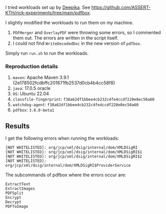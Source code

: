 I tried workloads set up by [Deepika](https://github.com/Deee92).
See https://github.com/ASSERT-KTH/rick-experiments/tree/main/pdfbox.

I slightly modified the workloads to run them on my machine.
1. `PDFMerger` and `OverlayPDF` were throwing some errors, so
    I commented them out. The errors are written in the script itself.
2. I could not find `WriteDecodedDoc` in the new version of `pdfbox`.

Simply run `run.sh` to run the workloads.

### Reproduction details

1. `maven`: Apache Maven 3.9.1 (2e178502fcdbffc201671fb2537d0cb4b4cc58f8)
2. `java`: 17.0.5 oracle
3. `OS`: Ubuntu 22.04
4. `classfile-fingerprint`: `f38a62df1bbee4cb232c4fe4ccdf220e8ec50a60`
5. `watchdog-agent`: `f38a62df1bbee4cb232c4fe4ccdf220e8ec50a60`
6. `pdfbox`: `3.0.0-beta1`

## Results

I get the following errors when running the workloads:

```text
[NOT WHITELISTED]: org/jcp/xml/dsig/internal/dom/XMLDSigRI
[NOT WHITELISTED]: org/jcp/xml/dsig/internal/dom/XMLDSigRI$1
[NOT WHITELISTED]: org/jcp/xml/dsig/internal/dom/XMLDSigRI$2
[NOT WHITELISTED]: org/jcp/xml/dsig/internal/dom/XMLDSigRI$ProviderService
```

The subcommands of pdfbox where the errors occur are:

```text
ExtractText
ExtractImages
PDFSplit
Encrypt
Decrypt
PDFToImage
```
